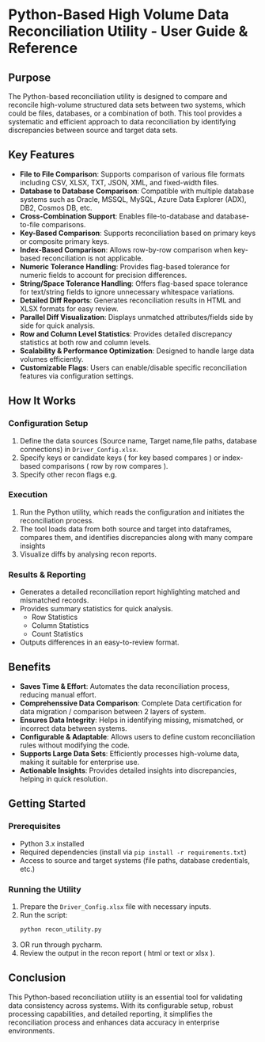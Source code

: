 # Python-Based High Volume Data Reconciliation Utility - User Guide & Reference

## Purpose
The Python-based reconciliation utility is designed to compare and reconcile high-volume structured data sets between two systems, which could be files, databases, or a combination of both. This tool provides a systematic and efficient approach to data reconciliation by identifying discrepancies between source and target data sets.

## Key Features
- **File to File Comparison**: Supports comparison of various file formats including CSV, XLSX, TXT, JSON, XML, and fixed-width files.
- **Database to Database Comparison**: Compatible with multiple database systems such as Oracle, MSSQL, MySQL, Azure Data Explorer (ADX), DB2, Cosmos DB, etc.
- **Cross-Combination Support**: Enables file-to-database and database-to-file comparisons.
- **Key-Based Comparison**: Supports reconciliation based on primary keys or composite primary keys.
- **Index-Based Comparison**: Allows row-by-row comparison when key-based reconciliation is not applicable.
- **Numeric Tolerance Handling**: Provides flag-based tolerance for numeric fields to account for precision differences.
- **String/Space Tolerance Handling**: Offers flag-based space tolerance for text/string fields to ignore unnecessary whitespace variations.
- **Detailed Diff Reports**: Generates reconciliation results in HTML and XLSX formats for easy review.
- **Parallel Diff Visualization**: Displays unmatched attributes/fields side by side for quick analysis.
- **Row and Column Level Statistics**: Provides detailed discrepancy statistics at both row and column levels.
- **Scalability & Performance Optimization**: Designed to handle large data volumes efficiently.
- **Customizable Flags**: Users can enable/disable specific reconciliation features via configuration settings.

## How It Works
### Configuration Setup
1. Define the data sources (Source name, Target name,file paths, database connections) in `Driver_Config.xlsx`.
2. Specify keys or candidate keys ( for key based compares ) or index-based comparisons ( row by row compares ).
3. Specify other recon flags e.g.

### Execution
1. Run the Python utility, which reads the configuration and initiates the reconciliation process.
2. The tool loads data from both source and target into dataframes, compares them, and identifies discrepancies along with many compare insights
3. Visualize diffs by analysing recon reports. 

### Results & Reporting
- Generates a detailed reconciliation report highlighting matched and mismatched records.
- Provides summary statistics for quick analysis.
  - Row Statistics
  - Column Statistics
  - Count Statistics
- Outputs differences in an easy-to-review format.

## Benefits
- **Saves Time & Effort**: Automates the data reconciliation process, reducing manual effort.
- **Comprehenssive Data Comparison**: Complete Data certification for data migration / comparison between 2 layers of system.
- **Ensures Data Integrity**: Helps in identifying missing, mismatched, or incorrect data between systems.
- **Configurable & Adaptable**: Allows users to define custom reconciliation rules without modifying the code.
- **Supports Large Data Sets**: Efficiently processes high-volume data, making it suitable for enterprise use.
- **Actionable Insights**: Provides detailed insights into discrepancies, helping in quick resolution.

## Getting Started
### Prerequisites
- Python 3.x installed
- Required dependencies (install via `pip install -r requirements.txt`)
- Access to source and target systems (file paths, database credentials, etc.)

### Running the Utility
1. Prepare the `Driver_Config.xlsx` file with necessary inputs.
2. Run the script:
   ```bash
   python recon_utility.py
   ```
3. OR run through pycharm. 
4. Review the output in the recon report ( html or text or xlsx ).

## Conclusion
This Python-based reconciliation utility is an essential tool for validating data consistency across systems. With its configurable setup, robust processing capabilities, and detailed reporting, it simplifies the reconciliation process and enhances data accuracy in enterprise environments.
